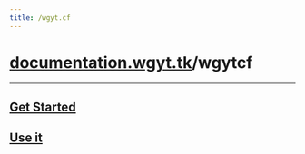 ```yaml
---
title: /wgyt.cf
---
```

# [documentation.wgyt.tk](https://documentation.wgyt.tk)/wgytcf
_________________
## [Get Started](/wgytcf/start)
## [Use it](/wgytcf/use)
